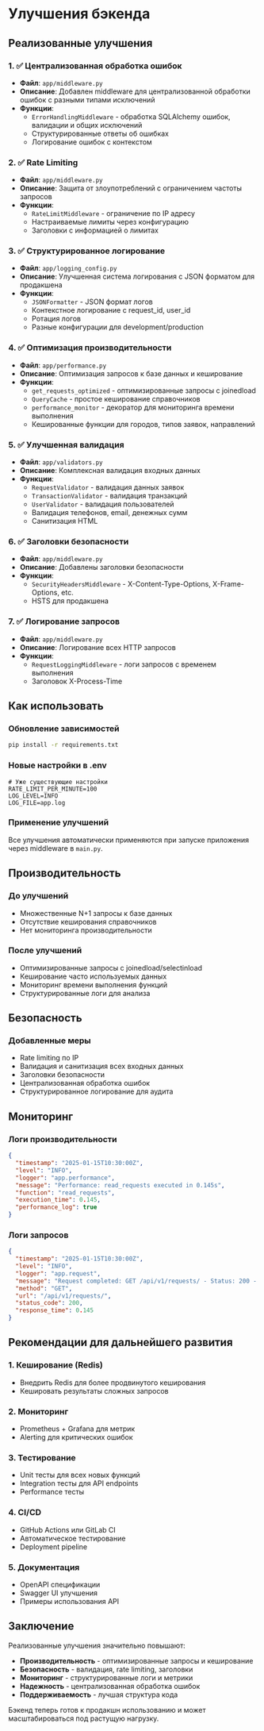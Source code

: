 # Улучшения бэкенда

## Реализованные улучшения

### 1. ✅ Централизованная обработка ошибок
- **Файл**: `app/middleware.py`
- **Описание**: Добавлен middleware для централизованной обработки ошибок с разными типами исключений
- **Функции**:
  - `ErrorHandlingMiddleware` - обработка SQLAlchemy ошибок, валидации и общих исключений
  - Структурированные ответы об ошибках
  - Логирование ошибок с контекстом

### 2. ✅ Rate Limiting
- **Файл**: `app/middleware.py`
- **Описание**: Защита от злоупотреблений с ограничением частоты запросов
- **Функции**:
  - `RateLimitMiddleware` - ограничение по IP адресу
  - Настраиваемые лимиты через конфигурацию
  - Заголовки с информацией о лимитах

### 3. ✅ Структурированное логирование
- **Файл**: `app/logging_config.py`
- **Описание**: Улучшенная система логирования с JSON форматом для продакшена
- **Функции**:
  - `JSONFormatter` - JSON формат логов
  - Контекстное логирование с request_id, user_id
  - Ротация логов
  - Разные конфигурации для development/production

### 4. ✅ Оптимизация производительности
- **Файл**: `app/performance.py`
- **Описание**: Оптимизация запросов к базе данных и кеширование
- **Функции**:
  - `get_requests_optimized` - оптимизированные запросы с joinedload
  - `QueryCache` - простое кеширование справочников
  - `performance_monitor` - декоратор для мониторинга времени выполнения
  - Кешированные функции для городов, типов заявок, направлений

### 5. ✅ Улучшенная валидация
- **Файл**: `app/validators.py`
- **Описание**: Комплексная валидация входных данных
- **Функции**:
  - `RequestValidator` - валидация данных заявок
  - `TransactionValidator` - валидация транзакций
  - `UserValidator` - валидация пользователей
  - Валидация телефонов, email, денежных сумм
  - Санитизация HTML

### 6. ✅ Заголовки безопасности
- **Файл**: `app/middleware.py`
- **Описание**: Добавлены заголовки безопасности
- **Функции**:
  - `SecurityHeadersMiddleware` - X-Content-Type-Options, X-Frame-Options, etc.
  - HSTS для продакшена

### 7. ✅ Логирование запросов
- **Файл**: `app/middleware.py`
- **Описание**: Логирование всех HTTP запросов
- **Функции**:
  - `RequestLoggingMiddleware` - логи запросов с временем выполнения
  - Заголовок X-Process-Time

## Как использовать

### Обновление зависимостей
```bash
pip install -r requirements.txt
```

### Новые настройки в .env
```env
# Уже существующие настройки
RATE_LIMIT_PER_MINUTE=100
LOG_LEVEL=INFO
LOG_FILE=app.log
```

### Применение улучшений
Все улучшения автоматически применяются при запуске приложения через middleware в `main.py`.

## Производительность

### До улучшений
- Множественные N+1 запросы к базе данных
- Отсутствие кеширования справочников
- Нет мониторинга производительности

### После улучшений
- Оптимизированные запросы с joinedload/selectinload
- Кеширование часто используемых данных
- Мониторинг времени выполнения функций
- Структурированные логи для анализа

## Безопасность

### Добавленные меры
- Rate limiting по IP
- Валидация и санитизация всех входных данных
- Заголовки безопасности
- Централизованная обработка ошибок
- Структурированное логирование для аудита

## Мониторинг

### Логи производительности
```json
{
  "timestamp": "2025-01-15T10:30:00Z",
  "level": "INFO",
  "logger": "app.performance",
  "message": "Performance: read_requests executed in 0.145s",
  "function": "read_requests",
  "execution_time": 0.145,
  "performance_log": true
}
```

### Логи запросов
```json
{
  "timestamp": "2025-01-15T10:30:00Z",
  "level": "INFO",
  "logger": "app.request",
  "message": "Request completed: GET /api/v1/requests/ - Status: 200 - Time: 0.145s",
  "method": "GET",
  "url": "/api/v1/requests/",
  "status_code": 200,
  "response_time": 0.145
}
```

## Рекомендации для дальнейшего развития

### 1. Кеширование (Redis)
- Внедрить Redis для более продвинутого кеширования
- Кешировать результаты сложных запросов

### 2. Мониторинг
- Prometheus + Grafana для метрик
- Alerting для критических ошибок

### 3. Тестирование
- Unit тесты для всех новых функций
- Integration тесты для API endpoints
- Performance тесты

### 4. CI/CD
- GitHub Actions или GitLab CI
- Автоматическое тестирование
- Deployment pipeline

### 5. Документация
- OpenAPI спецификации
- Swagger UI улучшения
- Примеры использования API

## Заключение

Реализованные улучшения значительно повышают:
- **Производительность** - оптимизированные запросы и кеширование
- **Безопасность** - валидация, rate limiting, заголовки
- **Мониторинг** - структурированные логи и метрики
- **Надежность** - централизованная обработка ошибок
- **Поддерживаемость** - лучшая структура кода

Бэкенд теперь готов к продакшн использованию и может масштабироваться под растущую нагрузку. 